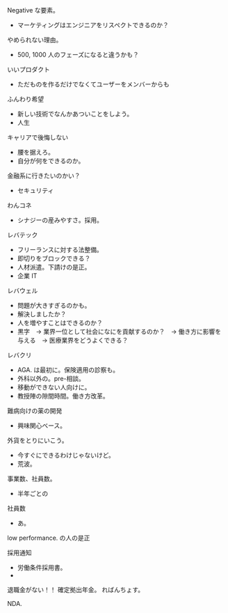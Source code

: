 Negative な要素。
- マーケティングはエンジニアをリスペクトできるのか？

やめられない理由。
- 500, 1000 人のフェーズになると違うかも？

いいプロダクト
- ただものを作るだけでなくてユーザーをメンバーからも

ふんわり希望
- 新しい技術でなんかあついことをしよう。
- 人生

キャリアで後悔しない
- 腰を据えろ。
- 自分が何をできるのか。

金融系に行きたいのかい？
- セキュリティ

わんコネ
- シナジーの産みやすさ。採用。

レバテック
- フリーランスに対する法整備。
- 即切りをブロックできる？
- 人材派遣。下請けの是正。
- 企業 IT

レバウェル
- 問題が大きすぎるのかも。
- 解決しましたか？
- 人を増やすことはできるのか？
- 黒字　→ 業界一位として社会になにを貢献するのか？　→ 働き方に影響を与える　→ 医療業界をどうよくできる？

レバクリ
- AGA. は最初に。保険適用の診察も。
- 外科以外の。pre-相談。
- 移動ができない人向けに。
- 教授陣の隙間時間。働き方改革。

難病向けの薬の開発
- 興味関心ベース。

外貨をとりにいこう。
- 今すぐにできるわけじゃないけど。
- 荒波。

事業数、社員数。
- 半年ごとの

社員数
- あ。

low performance. の人の是正

採用通知
- 労働条件採用書。
-

退職金がない！！
確定拠出年金。
ればんちょす。

NDA.
